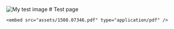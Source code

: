 <html lang="en-US">
  <head>
    <meta charset="utf-8" />
    <meta name="viewport" content="width=device-width" />
    <title>My test page</title>
  </head>
  <body>
    <img src="images/firefox-icon.png" alt="My test image" />
    # Test page

    <embed src="assets/1508.07346.pdf" type="application/pdf" />

  </body>
</html>
